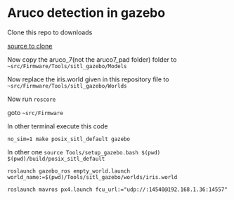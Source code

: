 # Aruco detection in gazebo

Clone this repo to downloads

[source to clone](https://github.com/joselusl/aruco_gazebo.git)

Now copy the aruco_7(not the aruco7_pad folder) folder to `~src/Firmware/Tools/sitl_gazebo/Models`

Now replace the iris.world given in this repository file to `~src/Firmware/Tools/sitl_gazebo/Worlds`

Now run `roscore`

goto `~src/Firmware`

In other terminal execute this code

`no_sim=1 make posix_sitl_default gazebo`

In other one `source Tools/setup_gazebo.bash $(pwd) $(pwd)/build/posix_sitl_default`

`roslaunch gazebo_ros empty_world.launch world_name:=$(pwd)/Tools/sitl_gazebo/worlds/iris.world`

`roslaunch mavros px4.launch fcu_url:="udp://:14540@192.168.1.36:14557"`
